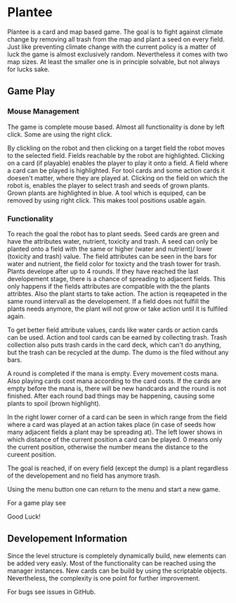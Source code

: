 # Plantee

Plantee is a card and map based game. The goal is to fight against climate change by removing all trash from the map and plant a seed on every field.
Just like preventing climate change with the current policy is a matter of luck the game is almost exclusively random. Nevertheless it comes with two map sizes.
At least the smaller one is in principle solvable, but not always for lucks sake. 


## Game Play

### Mouse Management

The game is complete mouse based. Almost all functionality is done by left click. Some are using the right click.

By clickling on the robot and then clicking on a target field the robot moves to the selected field. Fields reachable by the robot are highlighted.
Clicking on a card (if playable) enables the player to play it onto a field. A field where a card can be played is highlighted. 
For tool cards and some action cards it doesen't matter, where they are played at.
Clicking on the field on which the robot is, enables the player to select trash and seeds of grown plants. Grown plants are highlighted in blue.
A tool which is equiped, can be removed by using right click. This makes tool positions usable again.

### Functionality

To reach the goal the robot has to plant seeds. Seed cards are green and have the attributes water, nutrient, toxicity and trash. 
A seed can only be planted onto a field with the same or higher (water and nutrient)/ lower (toxicity and trash) value. 
The field attributes can be seen in the bars for water and nutrient, the field color for toxicty and the trash tower for trash. 
Plants develope after up to 4 rounds. If they have reached the last developement stage, there is a chance of spreading to adjacent fields.
This only happens if the fields attributes are compatible with the the plants attribtes. Also the plant starts to take action. 
The action is reqeapeted in the same round intervall as the developement. If a field does not fulfill the plants needs anymore, the plant will not grow or take action until it is fulfiled again.

To get better field attribute values, cards like water cards or action cards can be used. Action and tool cards can be earned by collecting trash.
Trash collection also puts trash cards in the card deck, which can't do anything, but the trash can be recycled at the dump. The dumo is the filed without any bars.

A round is completed if the mana is empty. Every movement costs mana. Also playing cards cost mana according to the card costs. 
If the cards are empty before the mana is, there will be new handcards and the round is not finished. After each round bad things may be happening, causing some plants to spoil (brown highlight).

In the right lower corner of a card can be seen in which range from the field where a card was played at an action takes place (in case of seeds how many adjacent fields a plant may be spreading at). 
The left lower shows in which distance of the current position a card can be played. 0 means only the current position, otherwise the number means the distance to the cureent position.

The goal is reached, if on every field (except the dump) is a plant regardless of the developement and no field has anymore trash.

Using the menu button one can return to the menu and start a new game.

For a game play see 


Good Luck!


## Developement Information

Since the level structure is completely dynamically build, new elements can be added very easly. Most of the functionality can be reached using the manager instances.
New cards can be build by using the scriptable objects. Nevertheless, the complexity is one point for further improvement.

For bugs see issues in GitHub.
